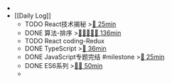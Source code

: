 -
- [[Daily Log]]
	- TODO React技术揭秘 >[🍅 25min](#agenda-pomo://?t=f-1687956042735-1500)
	- DONE 算法-排序 >[🍅🍅🍅🍅🍅 136min](#agenda-pomo://?t=f-1687869477285-1500%2Cf-1687883461597-1500%2Cp-1687886953430-379%2Cf-1687923465122-1500%2Cf-1687925985280-1500%2Cf-1687928157841-1500%2Cp-1687934159321-244)
	- TODO React coding-Redux
	- DONE TypeScript >[🍅 36min](#agenda-pomo://?t=f-1687942379705-1500%2Cp-1687948413567-604)
	- DONE JavaScript专题完结 #milestone >[🍅 25min](#agenda-pomo://?t=f-1687934421935-1500)
	- DONE ES6系列 >[🍅🍅 50min](#agenda-pomo://?t=f-1687937528588-1500%2Cf-1687939539896-1500)
	-
